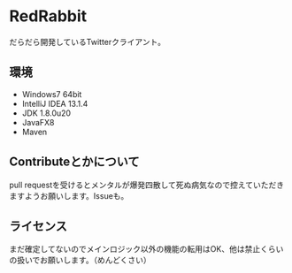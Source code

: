 RedRabbit
====
だらだら開発しているTwitterクライアント。

## 環境
* Windows7 64bit
* IntelliJ IDEA 13.1.4
* JDK 1.8.0u20
* JavaFX8
* Maven

## Contributeとかについて
pull requestを受けるとメンタルが爆発四散して死ぬ病気なので控えていただきますようお願いします。Issueも。

## ライセンス
まだ確定してないのでメインロジック以外の機能の転用はOK、他は禁止くらいの扱いでお願いします。（めんどくさい）
